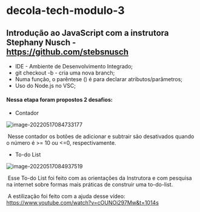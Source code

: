 # decola-tech-modulo-3
## Introdução ao JavaScript com a instrutora Stephany Nusch - https://github.com/stebsnusch

- IDE - Ambiente de Desenvolvimento Integrado;
- git checkout -b - cria uma nova branch;
- Numa função, o parêntese () é para declarar atributos/parâmetros;
- Uso do Node.js no VSC;

#### Nessa etapa foram propostos 2 desafios:

- Contador 

![image-20220517084733177](C:\Users\ander\AppData\Roaming\Typora\typora-user-images\image-20220517084733177.png)

​	Nesse contador os botões de adicionar e subtrair são desativados quando o número é >= 10 ou <=0, respectivamente.

- To-do List

![image-20220517084937519](C:\Users\ander\AppData\Roaming\Typora\typora-user-images\image-20220517084937519.png)

​	Esse To-do List foi feito com as orientações da Instrutora e com pesquisa na internet sobre formas mais práticas de construir uma to-do-list.

​	A estilização foi feito com a ajuda desse vídeo: https://www.youtube.com/watch?v=cOUNOi297Mw&t=1014s
